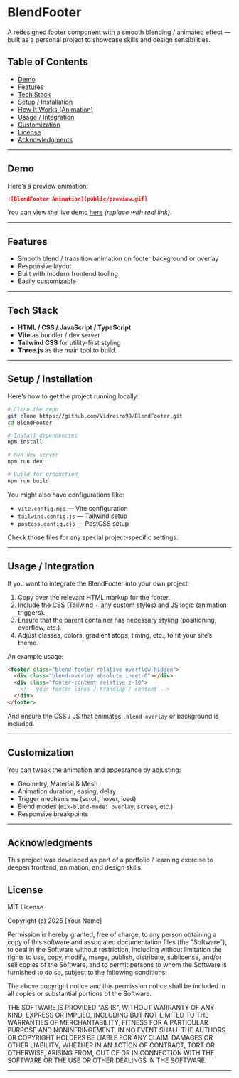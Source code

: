# BlendFooter

A redesigned footer component with a smooth blending / animated effect — built as a personal project to showcase skills and design sensibilities.

## Table of Contents

* [Demo](#demo)
* [Features](#features)
* [Tech Stack](#tech-stack)
* [Setup / Installation](#setup--installation)
* [How It Works (Animation)](#how-it-works-animation)
* [Usage / Integration](#usage--integration)
* [Customization](#customization)
* [License](#license)
* [Acknowledgments](#acknowledgments)

---

## Demo

Here’s a preview animation:

```markdown
![BlendFooter Animation](public/preview.gif)
```

You can view the live demo [here](https://your-demo-link-here) *(replace with real link)*.

---

## Features

* Smooth blend / transition animation on footer background or overlay
* Responsive layout
* Built with modern frontend tooling
* Easily customizable

---

## Tech Stack

* **HTML / CSS / JavaScript / TypeScript**
* **Vite** as bundler / dev server
* **Tailwind CSS** for utility-first styling
* **Three.js** as the main tool to build.
 
---

## Setup / Installation

Here’s how to get the project running locally:

```bash
# Clone the repo
git clone https://github.com/Vidreiro98/BlendFooter.git
cd BlendFooter

# Install dependencies
npm install

# Run dev server
npm run dev

# Build for production
npm run build
```

You might also have configurations like:

* `vite.config.mjs` — Vite configuration
* `tailwind.config.js` — Tailwind setup
* `postcss.config.cjs` — PostCSS setup

Check those files for any special project-specific settings.

---

## Usage / Integration

If you want to integrate the BlendFooter into your own project:

1. Copy over the relevant HTML markup for the footer.
2. Include the CSS (Tailwind + any custom styles) and JS logic (animation triggers).
3. Ensure that the parent container has necessary styling (positioning, overflow, etc.).
4. Adjust classes, colors, gradient stops, timing, etc., to fit your site’s theme.

An example usage:

```html
<footer class="blend-footer relative overflow-hidden">
  <div class="blend-overlay absolute inset-0"></div>
  <div class="footer-content relative z-10">
    <!-- your footer links / branding / content -->
  </div>
</footer>
```

And ensure the CSS / JS that animates `.blend-overlay` or background is included.

---

## Customization

You can tweak the animation and appearance by adjusting:

* Geometry, Material & Mesh
* Animation duration, easing, delay
* Trigger mechanisms (scroll, hover, load)
* Blend modes (`mix-blend-mode: overlay`, `screen`, etc.)
* Responsive breakpoints

---

## Acknowledgments

This project was developed as part of a portfolio / learning exercise to deepen frontend, animation, and design skills.

## License

MIT License

Copyright (c) 2025 [Your Name]

Permission is hereby granted, free of charge, to any person obtaining a copy
of this software and associated documentation files (the "Software"), to deal
in the Software without restriction, including without limitation the rights
to use, copy, modify, merge, publish, distribute, sublicense, and/or sell
copies of the Software, and to permit persons to whom the Software is
furnished to do so, subject to the following conditions:

The above copyright notice and this permission notice shall be included in
all copies or substantial portions of the Software.

THE SOFTWARE IS PROVIDED "AS IS", WITHOUT WARRANTY OF ANY KIND, EXPRESS OR
IMPLIED, INCLUDING BUT NOT LIMITED TO THE WARRANTIES OF MERCHANTABILITY,
FITNESS FOR A PARTICULAR PURPOSE AND NONINFRINGEMENT. IN NO EVENT SHALL THE
AUTHORS OR COPYRIGHT HOLDERS BE LIABLE FOR ANY CLAIM, DAMAGES OR OTHER
LIABILITY, WHETHER IN AN ACTION OF CONTRACT, TORT OR OTHERWISE, ARISING FROM,
OUT OF OR IN CONNECTION WITH THE SOFTWARE OR THE USE OR OTHER DEALINGS IN
THE SOFTWARE.

---
